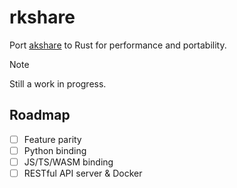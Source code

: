 # rkshare

Port [akshare](https://github.com/akfamily/akshare) to Rust for performance and portability.

> [!NOTE]
> Still a work in progress.

## Roadmap

- [ ] Feature parity
- [ ] Python binding
- [ ] JS/TS/WASM binding
- [ ] RESTful API server & Docker
